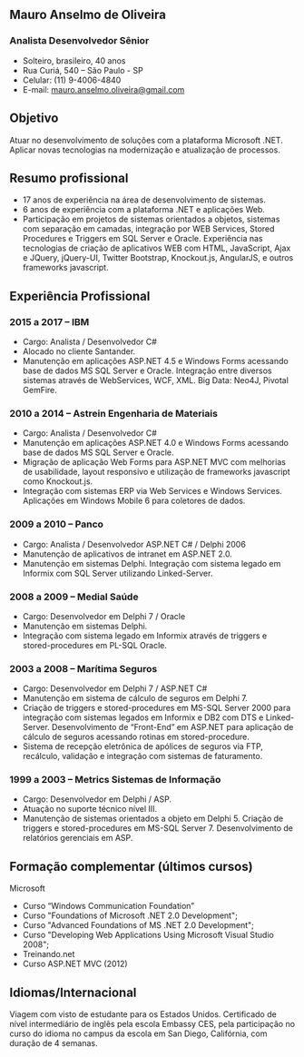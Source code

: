 ## Mauro Anselmo de Oliveira

### Analista Desenvolvedor Sênior

- Solteiro, brasileiro, 40 anos
- Rua Curiá, 540 – São Paulo - SP
- Celular: (11) 9-4006-4840
- E-mail: mauro.anselmo.oliveira@gmail.com

## Objetivo

Atuar no desenvolvimento de soluções com a plataforma Microsoft .NET. Aplicar novas tecnologias na modernização e atualização de processos.

## Resumo profissional

- 17 anos de experiência na área de desenvolvimento de sistemas.
- 6 anos de experiência com a plataforma .NET e aplicações Web.
- Participação em projetos de sistemas orientados a objetos, sistemas com separação em camadas, integração por WEB Services, Stored Procedures e Triggers em SQL Server e Oracle. Experiência nas tecnologias de criação de aplicativos WEB com HTML, JavaScript, Ajax e JQuery, jQuery-UI, Twitter Bootstrap, Knockout.js, AngularJS, e outros frameworks javascript.

## Experiência Profissional

### 2015 a 2017 – IBM

- Cargo: Analista / Desenvolvedor C#
- Alocado no cliente Santander.
- Manutenção em aplicações ASP.NET 4.5 e Windows Forms acessando base de dados MS SQL Server e Oracle. Integração entre diversos sistemas através de WebServices, WCF, XML. Big Data: Neo4J, Pivotal GemFire.

### 2010 a 2014 – Astrein Engenharia de Materiais

- Cargo: Analista / Desenvolvedor C#
- Manutenção em aplicações ASP.NET 4.0 e Windows Forms acessando base de dados MS SQL Server e Oracle.
- Migração de aplicação Web Forms para ASP.NET MVC com melhorias de usabilidade, layout responsivo e utilização de frameworks javascript como Knockout.js.
- Integração com sistemas ERP via Web Services e Windows Services. Aplicações em Windows Mobile 6 para coletores de dados.

### 2009 a 2010 – Panco

- Cargo: Analista / Desenvolvedor ASP.NET C# / Delphi 2006
- Manutenção de aplicativos de intranet em ASP.NET 2.0.
- Manutenção em sistemas Delphi. Integração com sistema legado em Informix com SQL Server utilizando Linked-Server.
    
### 2008 a 2009 – Medial Saúde

- Cargo: Desenvolvedor em Delphi 7 / Oracle
- Manutenção em sistemas Delphi.
- Integração com sistema legado em Informix através de triggers e stored-procedures em PL-SQL Oracle.

### 2003 a 2008 – Marítima Seguros

- Cargo: Desenvolvedor em Delphi 7 / ASP.NET C#
- Manutenção em sistema de cálculo de seguros em Delphi 7.
- Criação de triggers e stored-procedures em MS-SQL Server 2000 para integração com sistemas legados em Informix e DB2 com DTS e Linked-Server. Desenvolvimento de “Front-End” em ASP.NET para aplicação de cálculo de seguros acessando rotinas em stored-procedure.
- Sistema de recepção eletrônica de apólices de seguros via FTP, recálculo, validação e integração com sistemas de faturamento.

### 1999 a 2003 – Metrics Sistemas de Informação

- Cargo: Desenvolvedor em Delphi / ASP.
- Atuação no suporte técnico nível III.
- Manutenção de sistemas orientados a objeto em Delphi 5. Criação de triggers e stored-procedures em MS-SQL Server 7. Desenvolvimento de relatórios gerenciais em ASP.

## Formação complementar (últimos cursos)

Microsoft

- Curso “Windows Communication Foundation”
- Curso "Foundations of Microsoft .NET 2.0 Development";
- Curso "Advanced Foundations of MS .NET 2.0 Development";
- Curso "Developing Web Applications Using Microsoft Visual Studio 2008";
- Treinando.net
- Curso ASP.NET MVC (2012)

## Idiomas/Internacional

Viagem com visto de estudante para os Estados Unidos.
Certificado de nível intermediário de inglês pela escola Embassy CES, pela participação no curso do idioma no campus da escola em San Diego, Califórnia, com duração de 4 semanas.

